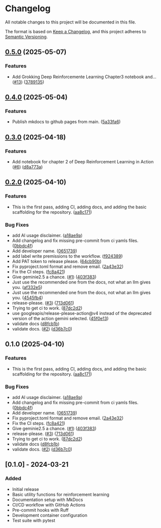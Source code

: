 # Changelog

All notable changes to this project will be documented in this file.

The format is based on [Keep a Changelog](https://keepachangelog.com/en/1.0.0/),
and this project adheres to [Semantic Versioning](https://semver.org/spec/v2.0.0.html).

## [0.5.0](https://github.com/ghiret/rl_resources/compare/v0.4.0...v0.5.0) (2025-05-07)


### Features

* Add Grokking Deep Reinforcemente Learning Chapter3 notebook and… ([#13](https://github.com/ghiret/rl_resources/issues/13)) ([3789135](https://github.com/ghiret/rl_resources/commit/3789135364da060840d67f2c0e141c46a16b53f2))

## [0.4.0](https://github.com/ghiret/rl_resources/compare/v0.3.0...v0.4.0) (2025-05-04)


### Features

* Publish mkdocs to github pages from main. ([5a33fa6](https://github.com/ghiret/rl_resources/commit/5a33fa6fd8f68a7dd546b4f9c95fd70b8fa91682))

## [0.3.0](https://github.com/ghiret/rl_resources/compare/v0.2.0...v0.3.0) (2025-04-18)


### Features

* Add notebook for chapter 2 of Deep Reinforcement Learning in Action ([#6](https://github.com/ghiret/rl_resources/issues/6)) ([d8a773a](https://github.com/ghiret/rl_resources/commit/d8a773ab9cf144d6b3d83550bb59b102e035366b))

## [0.2.0](https://github.com/ghiret/rl_resources/compare/v0.1.0...v0.2.0) (2025-04-10)


### Features

* This is the first pass, adding CI, adding docs, and adding the basic scaffolding for the repository. ([aa8c171](https://github.com/ghiret/rl_resources/commit/aa8c171fd9d9d7572ff445852b58e3d196fc3207))


### Bug Fixes

* add AI usage disclaimer. ([a18ae9a](https://github.com/ghiret/rl_resources/commit/a18ae9a349caa3531e293f3c69d5c81fc1bf75b3))
* Add changelog and fix missing pre-commit from ci yamls files. ([0bbdc4f](https://github.com/ghiret/rl_resources/commit/0bbdc4f53f5c78e3e60e677988ea331c8d48eeb9))
* Add developer name. ([0651739](https://github.com/ghiret/rl_resources/commit/0651739fd2b01985ed095411cf8bc8e0a23c9e8e))
* add label write premissions to the workflow. ([f924389](https://github.com/ghiret/rl_resources/commit/f924389f6dbaa7befcff276f7c2a67c519f9a35c))
* Add PAT token to release please. ([64cb90b](https://github.com/ghiret/rl_resources/commit/64cb90b5970edc55d2539a11411494ea8d78194b))
* Fix pyproject.toml format and remove email. ([2a43e32](https://github.com/ghiret/rl_resources/commit/2a43e32f72212158530cb0354e78cd4525312b69))
* Fix the CI steps. ([fc8a421](https://github.com/ghiret/rl_resources/commit/fc8a4215e78eb15243f8ee3750cc1525a53d08a9))
* Give geminie2.5 a chance. ([#1](https://github.com/ghiret/rl_resources/issues/1)) ([403f383](https://github.com/ghiret/rl_resources/commit/403f383861b7f6df97d2fcc78015d78a808a6506))
* Just use the recommended one from the docs, not what an llm gives you. ([af332e5](https://github.com/ghiret/rl_resources/commit/af332e52635f7f84fce10d5f65faad5f73d3f378))
* Just use the recommended one from the docs, not what an llm gives you. ([4545fb4](https://github.com/ghiret/rl_resources/commit/4545fb43df270362aaf21417afe75d4833bbfada))
* release-please. ([#3](https://github.com/ghiret/rl_resources/issues/3)) ([713d061](https://github.com/ghiret/rl_resources/commit/713d0618bb8e94f4a7852f0737461f140c4fadfe))
* Trying to get ci to work. ([87dc2d2](https://github.com/ghiret/rl_resources/commit/87dc2d2871034da2cdfe1319bc1b7004ad4dd72c))
* use googleapis/release-please-action@v4 instead of the deprecated version of the action gemini selected. ([45f0e13](https://github.com/ghiret/rl_resources/commit/45f0e13e7f257538622db935712aaf4512f47f78))
* validate docs ([d8fcb1b](https://github.com/ghiret/rl_resources/commit/d8fcb1b1a31b43d3e39fe2dfc48ffc8db1cf1df7))
* validate docs. ([#2](https://github.com/ghiret/rl_resources/issues/2)) ([d36b7c0](https://github.com/ghiret/rl_resources/commit/d36b7c0614087e0ee655bb8f7b952ab9949b00e3))

## 0.1.0 (2025-04-10)


### Features

* This is the first pass, adding CI, adding docs, and adding the basic scaffolding for the repository. ([aa8c171](https://github.com/ghiret/rl_resources/commit/aa8c171fd9d9d7572ff445852b58e3d196fc3207))


### Bug Fixes

* add AI usage disclaimer. ([a18ae9a](https://github.com/ghiret/rl_resources/commit/a18ae9a349caa3531e293f3c69d5c81fc1bf75b3))
* Add changelog and fix missing pre-commit from ci yamls files. ([0bbdc4f](https://github.com/ghiret/rl_resources/commit/0bbdc4f53f5c78e3e60e677988ea331c8d48eeb9))
* Add developer name. ([0651739](https://github.com/ghiret/rl_resources/commit/0651739fd2b01985ed095411cf8bc8e0a23c9e8e))
* Fix pyproject.toml format and remove email. ([2a43e32](https://github.com/ghiret/rl_resources/commit/2a43e32f72212158530cb0354e78cd4525312b69))
* Fix the CI steps. ([fc8a421](https://github.com/ghiret/rl_resources/commit/fc8a4215e78eb15243f8ee3750cc1525a53d08a9))
* Give geminie2.5 a chance. ([#1](https://github.com/ghiret/rl_resources/issues/1)) ([403f383](https://github.com/ghiret/rl_resources/commit/403f383861b7f6df97d2fcc78015d78a808a6506))
* release-please. ([#3](https://github.com/ghiret/rl_resources/issues/3)) ([713d061](https://github.com/ghiret/rl_resources/commit/713d0618bb8e94f4a7852f0737461f140c4fadfe))
* Trying to get ci to work. ([87dc2d2](https://github.com/ghiret/rl_resources/commit/87dc2d2871034da2cdfe1319bc1b7004ad4dd72c))
* validate docs ([d8fcb1b](https://github.com/ghiret/rl_resources/commit/d8fcb1b1a31b43d3e39fe2dfc48ffc8db1cf1df7))
* validate docs. ([#2](https://github.com/ghiret/rl_resources/issues/2)) ([d36b7c0](https://github.com/ghiret/rl_resources/commit/d36b7c0614087e0ee655bb8f7b952ab9949b00e3))

## [0.1.0] - 2024-03-21

### Added
- Initial release
- Basic utility functions for reinforcement learning
- Documentation setup with MkDocs
- CI/CD workflow with GitHub Actions
- Pre-commit hooks with Ruff
- Development container configuration
- Test suite with pytest
